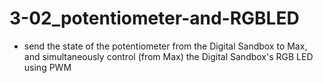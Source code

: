 # 3-02_potentiometer-and-RGBLED

- send the state of the potentiometer from the Digital Sandbox to Max, and simultaneously control (from Max) the Digital Sandbox's RGB LED using PWM
